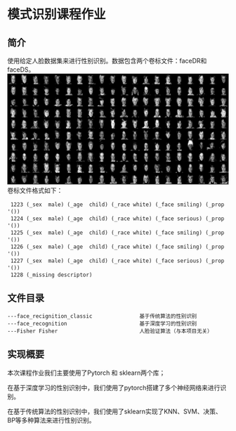 <!--
  -*- coding: utf-8 -*-
 @DATE      : 2022/6/17
 @Author    : Chen HanJie
 @FileName  : README.md
 @Project   : PR
 -->

# 模式识别课程作业

## 简介
使用给定人脸数据集来进行性别识别。数据包含两个卷标文件：faceDR和faceDS。
![](face_recognition/imgs/dataset.png)
卷标文件格式如下：
```text
 1223 (_sex  male) (_age  child) (_race white) (_face smiling) (_prop '())
 1224 (_sex  male) (_age  child) (_race white) (_face serious) (_prop '())
 1225 (_sex  male) (_age  child) (_race white) (_face smiling) (_prop '())
 1226 (_sex  male) (_age  child) (_race white) (_face smiling) (_prop '())
 1227 (_sex  male) (_age  child) (_race white) (_face serious) (_prop '())
 1228 (_missing descriptor)
```
## 文件目录
```text
---face_recignition_classic               基于传统算法的性别识别
---face_recognition                       基于深度学习的性别识别
---Fisher Fisher                          人脸验证算法（与本项目无关）
```

## 实现概要
本次课程作业我们主要使用了Pytorch 和 sklearn两个库；

在基于深度学习的性别识别中，我们使用了pytorch搭建了多个神经网络来进行识别。

在基于传统算法的性别识别中，我们使用了sklearn实现了KNN、SVM、决策、BP等多种算法来进行性别识别。
